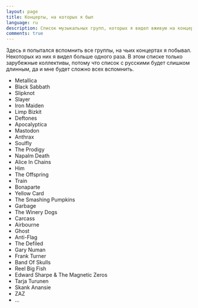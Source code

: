 ```yaml
---
layout: page
title: Концерты, на которых я был
language: ru
description: Список музыкальных групп, которых я видел вживую на концертах. Metallica, Black Sabbath, Slipknot и другие.
comments: true
---
```


Здесь я попытался вспомнить все группы, на чьих концертах я побывал. Некоторых из них я видел больше одного раза. В этом списке только зарубежные коллективы, потому что список с русскими будет слишком длинным, да и мне будет сложно всех вспомнить.

* Metallica
* Black Sabbath
* Slipknot
* Slayer
* Iron Maiden
* Limp Bizkit
* Deftones
* Apocalyptica
* Mastodon
* Anthrax
* Soulfly
* The Prodigy
* Napalm Death
* Alice In Chains
* Him
* The Offspring
* Train
* Bonaparte
* Yellow Card
* The Smashing Pumpkins
* Garbage
* The Winery Dogs
* Carcass
* Airbourne
* Ghost
* Anti-Flag
* The Defiled
* Gary Numan
* Frank Turner
* Band Of Skulls
* Reel Big Fish
* Edward Sharpe & The Magnetic Zeros
* Tarja Turunen
* Skank Anansie
* ZAZ
* ...